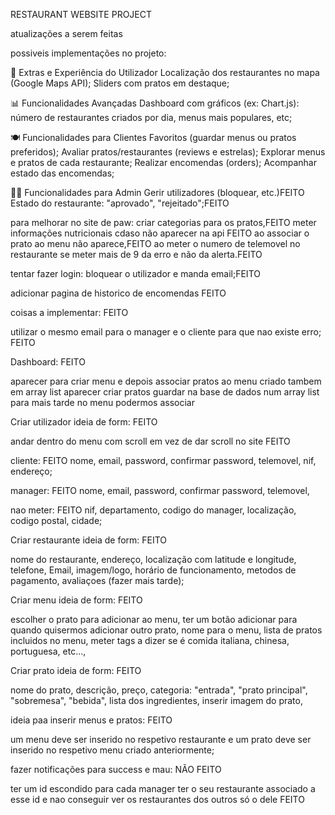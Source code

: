 RESTAURANT WEBSITE PROJECT 

atualizações a serem feitas

possiveis implementações no projeto:


📱 Extras e Experiência do Utilizador
Localização dos restaurantes no mapa (Google Maps API);
Sliders com pratos em destaque;

📊 Funcionalidades Avançadas
Dashboard com gráficos (ex: Chart.js): número de restaurantes criados por dia, menus mais populares, etc;

🍽️ Funcionalidades para Clientes
Favoritos (guardar menus ou pratos preferidos);
Avaliar pratos/restaurantes (reviews e estrelas);
Explorar menus e pratos de cada restaurante;
Realizar encomendas (orders);
Acompanhar estado das encomendas;

🧑‍💼 Funcionalidades para Admin
Gerir utilizadores (bloquear, etc.)FEITO
Estado do restaurante: "aprovado", "rejeitado";FEITO

para melhorar no site de paw:
criar categorias para os pratos,FEITO
meter informações nutricionais cdaso não aparecer na api FEITO
ao associar o prato ao menu não aparece,FEITO
ao meter o numero de telemovel no restaurante se meter mais de 9 da erro e não da alerta.FEITO

tentar fazer login:
bloquear o utilizador e manda email;FEITO




adicionar pagina de historico de encomendas FEITO


coisas a implementar: FEITO

utilizar o mesmo email para o manager e o cliente para que nao existe erro; FEITO


Dashboard: FEITO

aparecer para criar menu e depois associar pratos ao menu criado tambem em array list
aparecer criar pratos guardar na base de dados num array list para mais tarde no menu podermos associar 

Criar utilizador ideia de form: FEITO

andar dentro do menu com scroll em vez de dar scroll no site FEITO

cliente: FEITO 
nome,
email,
password,
confirmar password,
telemovel,
nif,
endereço;

manager: FEITO
nome,
email,
password,
confirmar password,
telemovel,

nao meter: FEITO
nif,
departamento,
codigo do manager,
localização,
codigo postal,
cidade;


Criar restaurante ideia de form: FEITO

nome do restaurante,
endereço,
localização com latitude e longitude,
telefone,
Email,
imagem/logo,
horário de funcionamento,
metodos de pagamento,
avaliaçoes (fazer mais tarde);

Criar menu ideia de form: FEITO

escolher o prato para adicionar ao menu,
ter um botão adicionar para quando quisermos adicionar outro prato,
nome para o menu,
lista de pratos incluidos no menu,
meter tags a dizer se é comida italiana, chinesa, portuguesa, etc...,


Criar prato ideia de form: FEITO

nome do prato,
descrição,
preço,
categoria: "entrada", "prato principal", "sobremesa", "bebida",
lista dos ingredientes,
inserir imagem do prato,


ideia paa inserir menus e pratos: FEITO

um menu deve ser inserido no respetivo restaurante
e um prato deve ser inserido no respetivo menu criado anteriormente;

fazer notificações para success e mau: NÃO FEITO


ter um id escondido para cada manager ter o seu restaurante associado a esse id e nao conseguir ver os restaurantes dos outros só o dele FEITO